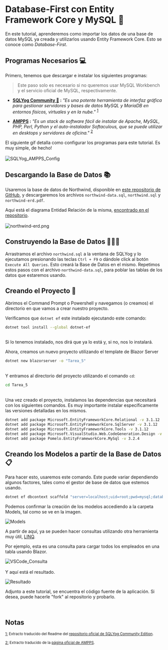 # Database-First con Entity Framework Core y MySQL 💾

En este tutorial, aprenderemos como importar los datos de una base de datos MySQL ya creada y utilizarlos usando Entity Framework Core. Esto se conoce como *Database-First*.

## Programas Necesarios 💻
Primero, tenemos que descargar e instalar los siguientes programas:
> Este paso solo es necesario si no queremos usar MySQL Workbench y el servicio oficial de MySQL, respectivamente.

- **[SQLYog Community 🐬](https://github.com/webyog/sqlyog-community/wiki/Downloads) :**  *"Es una potente herramienta de interfaz gráfica para gestionar servidores y bases de datos MySQL y MariaDB en entornos físicos, virtuales y en la nube."*	<sup><a id="fnp1" href="#fn1">1</a></sup>

- **[AMPPS](https://ampps.com/downloads) :**	*"Es un stack de software fácil de instalar de Apache, MySQL, PHP, Perl, Python y el auto-instalador Softaculous, que se puede utilizar en desktops y servidores de oficina."*	<sup><a id="fnp2" href="#fn2">2</a></sup>

El siguiente gif detalla como configurar los programas para este tutorial. Es muy simple, de hecho!
<br><br>
![SQLYog_AMPPS_Config]("/SQLYog_AMPPS_Config.gif?raw=true")


## Descargando la Base de Datos 📚
Usaremos la base de datos de Northwind, disponible en <a href="https://github.com/dalers/mywind">este repositorio de GitHub</a>, y descargaremos los archivos `northwind-data.sql`, `northwind.sql` y `northwind-erd.pdf`.

Aquí está el diagrama Entidad Relación de la misma, [encontrado en el repositorio](https://github.com/dalers/mywind/raw/master/northwind-erd.png).
<br><br>
![northwind-erd.png](https://github.com/dalers/mywind/raw/master/northwind-erd.png)

## Construyendo la Base de Datos 👷‍♂️📄

Arrastramos el archivo `northwind.sql` a la ventana de SQLYog y lo ejecutamos presionando las teclas `Ctrl + F9` o dándole click al botón `Execute All Queries`. Esto creará la Base de Datos en el mismo. Repetimos estos pasos con el archivo `northwind-data.sql`, para poblar las tablas de los datos que estaremos usando.


## Creando el Proyecto 📁
Abrimos el Command Prompt o Powershell y navegamos (o creamos) el directorio en que vamos a crear nuestro proyecto.

Verificamos que `dotnet ef` este instalado ejecutando este comando:
```bash
dotnet tool install --global dotnet-ef
```
<br>
Si lo tenemos instalado, nos dirá que ya lo está y, si no, nos lo instalará.

Ahora, creamos un nuevo proyecto utilizando el template de Blazor Server
```bash
dotnet new blazorserver -o "Tarea_5"
```
<br>
Y entramos al directorio del proyecto utilizando el comando <code>cd</code>:

```bash
cd Tarea_5
```

<br>
Una vez creado el proyecto, instalamos las dependencias que necesitará con los siguientes comandos. Es muy importante instalar específicamente las versiones detalladas en los mismos.

```bash
dotnet add package Microsoft.EntityFrameworkCore.Relational -v 3.1.12
dotnet add package Microsoft.EntityFrameworkCore.SqlServer -v 3.1.12
dotnet add package Microsoft.EntityFrameworkCore.Tools -v 3.1.12
dotnet add package Microsoft.VisualStudio.Web.CodeGeneration.Design -v 5.0.2
dotnet add package Pomelo.EntityFrameworkCore.MySql -v 3.2.4
```

## Creando los Modelos a partir de la Base de Datos 📋
Para hacer esto, usaremos este comando. Este puede variar dependiendo algunos factores, tales como el gestor de base de datos que estemos usando.
```bash
dotnet ef dbcontext scaffold "server=localhost;uid=root;pwd=mysql;database=northwind" Pomelo.EntityFrameworkCore.MySql --output-dir Models --force
```
Podemos confirmar la creación de los modelos accediendo a la carpeta Models, tal como se ve en la imagen.

![Models](https://i.ibb.co/cDGXLN8/image.png)

A partir de aquí, ya se pueden hacer consultas utilizando otra herramienta muy útil, [LINQ](https://docs.microsoft.com/en-us/dotnet/csharp/programming-guide/concepts/linq/).

Por ejemplo, esta es una consulta para cargar todos los empleados en una tabla usando Blazor.

![VSCode_Consulta](https://i.ibb.co/cgCVZRr/image.png)
<br><br>
Y aquí está el resultado.


![Resultado](https://i.ibb.co/5YxR6Wh/image.png)

Adjunto a este tutorial, se encuentra el código fuente de la aplicación. Si desea, puede hacerle "fork" al repositorio y probarlo.


<br >

## Notas

<sub><a id="fn1" href="#fnp1">1:</a> Extracto traducido del Readme del [repositorio oficial de SQLYog Community Edition](https://github.com/webyog/sqlyog-community).</sub>

<sub><a id="fn2" href="#fnp2">2:</a>	Extracto traducido de la [página oficial de AMPPS](https://ampps.com).</sub>

<!--stackedit_data:
eyJwcm9wZXJ0aWVzIjoiZXh0ZW5zaW9uczpcbiAgcHJlc2V0Oi
Bjb21tb25tYXJrXG4iLCJoaXN0b3J5IjpbLTEyNDY1MDA1NTcs
MTg1NjQxMjI0NywtMTkyNjM0Nzg2LC0xOTM0MzQzNTczLC0xMz
IxNTc0NzMwLC0xMzUwMjkxNjMsMTIwMDI3NDQwOSwxMjA1NzU5
MjM5LDIwNzE4MzE1NzYsLTEwNDg2NzIzMTYsLTEyNDI1NDgzOT
RdfQ==
-->
